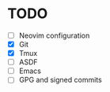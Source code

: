 # TODO

- [ ] Neovim configuration
- [x] Git
- [x] Tmux
- [ ] ASDF
- [ ] Emacs
- [ ] GPG and signed commits
